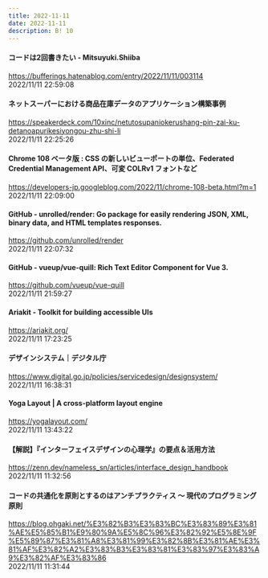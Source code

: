 ```yaml
---
title: 2022-11-11
date: 2022-11-11
description: B! 10
---
```


#### コードは2回書きたい - Mitsuyuki.Shiiba
https://bufferings.hatenablog.com/entry/2022/11/11/003114<br>
2022/11/11 22:59:08<br>


#### ネットスーパーにおける商品在庫データのアプリケーション構築事例
https://speakerdeck.com/10xinc/netutosupaniokerushang-pin-zai-ku-detanoapurikesiyongou-zhu-shi-li<br>
2022/11/11 22:25:26<br>


#### Chrome 108 ベータ版 : CSS の新しいビューポートの単位、Federated Credential Management API、可変 COLRv1 フォントなど
https://developers-jp.googleblog.com/2022/11/chrome-108-beta.html?m=1<br>
2022/11/11 22:09:00<br>


#### GitHub - unrolled/render: Go package for easily rendering JSON, XML, binary data, and HTML templates responses.
https://github.com/unrolled/render<br>
2022/11/11 22:07:32<br>


#### GitHub - vueup/vue-quill: Rich Text Editor Component for Vue 3.
https://github.com/vueup/vue-quill<br>
2022/11/11 21:59:27<br>


#### Ariakit - Toolkit for building accessible UIs
https://ariakit.org/<br>
2022/11/11 17:23:25<br>


#### デザインシステム｜デジタル庁
https://www.digital.go.jp/policies/servicedesign/designsystem/<br>
2022/11/11 16:38:31<br>


#### Yoga Layout | A cross-platform layout engine
https://yogalayout.com/<br>
2022/11/11 13:43:22<br>


#### 【解説】『インターフェイスデザインの心理学』の要点＆活用方法
https://zenn.dev/nameless_sn/articles/interface_design_handbook<br>
2022/11/11 11:32:56<br>


#### コードの共通化を原則とするのはアンチプラクティス 〜 現代のプログラミング原則
https://blog.ohgaki.net/%E3%82%B3%E3%83%BC%E3%83%89%E3%81%AE%E5%85%B1%E9%80%9A%E5%8C%96%E3%82%92%E5%8E%9F%E5%89%87%E3%81%A8%E3%81%99%E3%82%8B%E3%81%AE%E3%81%AF%E3%82%A2%E3%83%B3%E3%83%81%E3%83%97%E3%83%A9%E3%82%AF%E3%83%86<br>
2022/11/11 11:31:44<br>


